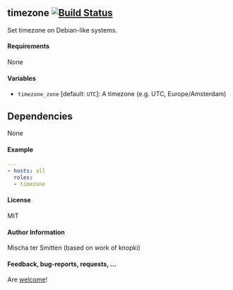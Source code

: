 ## timezone [![Build Status](https://travis-ci.org/Oefenweb/ansible-timezone.svg?branch=master)](https://travis-ci.org/Oefenweb/ansible-timezone)

Set timezone on Debian-like systems.

#### Requirements

None

#### Variables

 * `timezone_zone` [default: `UTC`]: A timezone (e.g. UTC, Europe/Amsterdam)

## Dependencies

None

#### Example

```yaml
---
- hosts: all
  roles:
  - timezone
```

#### License

MIT

#### Author Information

Mischa ter Smitten (based on work of knopki)

#### Feedback, bug-reports, requests, ...

Are [welcome](https://github.com/Oefenweb/ansible-timezone/issues)!
